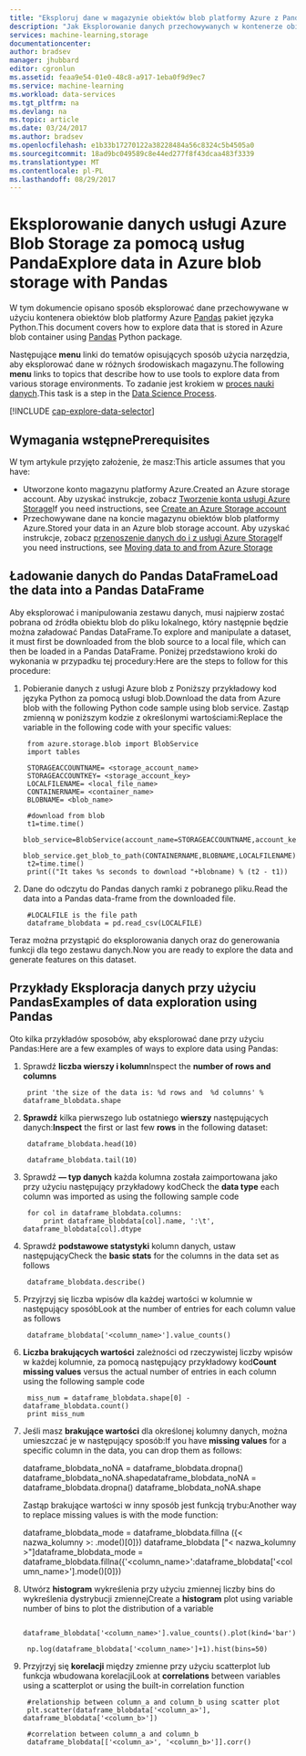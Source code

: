 ```yaml
---
title: "Eksploruj dane w magazynie obiektów blob platformy Azure z Pandas | Dokumentacja firmy Microsoft"
description: "Jak Eksplorowanie danych przechowywanych w kontenerze obiektów blob platformy Azure przy użyciu Pandas."
services: machine-learning,storage
documentationcenter: 
author: bradsev
manager: jhubbard
editor: cgronlun
ms.assetid: feaa9e54-01e0-48c8-a917-1eba0f9d9ec7
ms.service: machine-learning
ms.workload: data-services
ms.tgt_pltfrm: na
ms.devlang: na
ms.topic: article
ms.date: 03/24/2017
ms.author: bradsev
ms.openlocfilehash: e1b33b17270122a38228484a56c8324c5b4505a0
ms.sourcegitcommit: 18ad9bc049589c8e44ed277f8f43dcaa483f3339
ms.translationtype: MT
ms.contentlocale: pl-PL
ms.lasthandoff: 08/29/2017
---
```

# <a name="explore-data-in-azure-blob-storage-with-pandas"></a><span data-ttu-id="e898f-103">Eksplorowanie danych usługi Azure Blob Storage za pomocą usług Panda</span><span class="sxs-lookup"><span data-stu-id="e898f-103">Explore data in Azure blob storage with Pandas</span></span>
<span data-ttu-id="e898f-104">W tym dokumencie opisano sposób eksplorować dane przechowywane w użyciu kontenera obiektów blob platformy Azure [Pandas](http://pandas.pydata.org/) pakiet języka Python.</span><span class="sxs-lookup"><span data-stu-id="e898f-104">This document covers how to explore data that is stored in Azure blob container using [Pandas](http://pandas.pydata.org/) Python package.</span></span>

<span data-ttu-id="e898f-105">Następujące **menu** linki do tematów opisujących sposób użycia narzędzia, aby eksplorować dane w różnych środowiskach magazynu.</span><span class="sxs-lookup"><span data-stu-id="e898f-105">The following **menu** links to topics that describe how to use tools to explore data from various storage environments.</span></span> <span data-ttu-id="e898f-106">To zadanie jest krokiem w [proces nauki danych]().</span><span class="sxs-lookup"><span data-stu-id="e898f-106">This task is a step in the [Data Science Process]().</span></span>

[!INCLUDE [cap-explore-data-selector](../../includes/cap-explore-data-selector.md)]

## <a name="prerequisites"></a><span data-ttu-id="e898f-107">Wymagania wstępne</span><span class="sxs-lookup"><span data-stu-id="e898f-107">Prerequisites</span></span>
<span data-ttu-id="e898f-108">W tym artykule przyjęto założenie, że masz:</span><span class="sxs-lookup"><span data-stu-id="e898f-108">This article assumes that you have:</span></span>

* <span data-ttu-id="e898f-109">Utworzone konto magazynu platformy Azure.</span><span class="sxs-lookup"><span data-stu-id="e898f-109">Created an Azure storage account.</span></span> <span data-ttu-id="e898f-110">Aby uzyskać instrukcje, zobacz [Tworzenie konta usługi Azure Storage](../storage/common/storage-create-storage-account.md#create-a-storage-account)</span><span class="sxs-lookup"><span data-stu-id="e898f-110">If you need instructions, see [Create an Azure Storage account](../storage/common/storage-create-storage-account.md#create-a-storage-account)</span></span>
* <span data-ttu-id="e898f-111">Przechowywane dane na koncie magazynu obiektów blob platformy Azure.</span><span class="sxs-lookup"><span data-stu-id="e898f-111">Stored your data in an Azure blob storage account.</span></span> <span data-ttu-id="e898f-112">Aby uzyskać instrukcje, zobacz [przenoszenie danych do i z usługi Azure Storage](../storage/common/storage-moving-data.md)</span><span class="sxs-lookup"><span data-stu-id="e898f-112">If you need instructions, see [Moving data to and from Azure Storage](../storage/common/storage-moving-data.md)</span></span>

## <a name="load-the-data-into-a-pandas-dataframe"></a><span data-ttu-id="e898f-113">Ładowanie danych do Pandas DataFrame</span><span class="sxs-lookup"><span data-stu-id="e898f-113">Load the data into a Pandas DataFrame</span></span>
<span data-ttu-id="e898f-114">Aby eksplorować i manipulowania zestawu danych, musi najpierw zostać pobrana od źródła obiektu blob do pliku lokalnego, który następnie będzie można załadować Pandas DataFrame.</span><span class="sxs-lookup"><span data-stu-id="e898f-114">To explore and manipulate a dataset, it must first be downloaded from the blob source to a local file, which can then be loaded in a Pandas DataFrame.</span></span> <span data-ttu-id="e898f-115">Poniżej przedstawiono kroki do wykonania w przypadku tej procedury:</span><span class="sxs-lookup"><span data-stu-id="e898f-115">Here are the steps to follow for this procedure:</span></span>

1. <span data-ttu-id="e898f-116">Pobieranie danych z usługi Azure blob z Poniższy przykładowy kod języka Python za pomocą usługi blob.</span><span class="sxs-lookup"><span data-stu-id="e898f-116">Download the data from Azure blob with the following Python code sample using blob service.</span></span> <span data-ttu-id="e898f-117">Zastąp zmienną w poniższym kodzie z określonymi wartościami:</span><span class="sxs-lookup"><span data-stu-id="e898f-117">Replace the variable in the following code with your specific values:</span></span> 
   
        from azure.storage.blob import BlobService
        import tables
   
        STORAGEACCOUNTNAME= <storage_account_name>
        STORAGEACCOUNTKEY= <storage_account_key>
        LOCALFILENAME= <local_file_name>        
        CONTAINERNAME= <container_name>
        BLOBNAME= <blob_name>
   
        #download from blob
        t1=time.time()
        blob_service=BlobService(account_name=STORAGEACCOUNTNAME,account_key=STORAGEACCOUNTKEY)
        blob_service.get_blob_to_path(CONTAINERNAME,BLOBNAME,LOCALFILENAME)
        t2=time.time()
        print(("It takes %s seconds to download "+blobname) % (t2 - t1))
2. <span data-ttu-id="e898f-118">Dane do odczytu do Pandas danych ramki z pobranego pliku.</span><span class="sxs-lookup"><span data-stu-id="e898f-118">Read the data into a Pandas data-frame from the downloaded file.</span></span>
   
        #LOCALFILE is the file path    
        dataframe_blobdata = pd.read_csv(LOCALFILE)

<span data-ttu-id="e898f-119">Teraz można przystąpić do eksplorowania danych oraz do generowania funkcji dla tego zestawu danych.</span><span class="sxs-lookup"><span data-stu-id="e898f-119">Now you are ready to explore the data and generate features on this dataset.</span></span>

## <span data-ttu-id="e898f-120"><a name="blob-dataexploration"></a>Przykłady Eksploracja danych przy użyciu Pandas</span><span class="sxs-lookup"><span data-stu-id="e898f-120"><a name="blob-dataexploration"></a>Examples of data exploration using Pandas</span></span>
<span data-ttu-id="e898f-121">Oto kilka przykładów sposobów, aby eksplorować dane przy użyciu Pandas:</span><span class="sxs-lookup"><span data-stu-id="e898f-121">Here are a few examples of ways to explore data using Pandas:</span></span>

1. <span data-ttu-id="e898f-122">Sprawdź **liczba wierszy i kolumn**</span><span class="sxs-lookup"><span data-stu-id="e898f-122">Inspect the **number of rows and columns**</span></span> 
   
        print 'the size of the data is: %d rows and  %d columns' % dataframe_blobdata.shape
2. <span data-ttu-id="e898f-123">**Sprawdź** kilka pierwszego lub ostatniego **wierszy** następujących danych:</span><span class="sxs-lookup"><span data-stu-id="e898f-123">**Inspect** the first or last few **rows** in the following dataset:</span></span>
   
        dataframe_blobdata.head(10)
   
        dataframe_blobdata.tail(10)
3. <span data-ttu-id="e898f-124">Sprawdź **— typ danych** każda kolumna została zaimportowana jako przy użyciu następujący przykładowy kod</span><span class="sxs-lookup"><span data-stu-id="e898f-124">Check the **data type** each column was imported as using the following sample code</span></span>
   
        for col in dataframe_blobdata.columns:
            print dataframe_blobdata[col].name, ':\t', dataframe_blobdata[col].dtype
4. <span data-ttu-id="e898f-125">Sprawdź **podstawowe statystyki** kolumn danych, ustaw następujący</span><span class="sxs-lookup"><span data-stu-id="e898f-125">Check the **basic stats** for the columns in the data set as follows</span></span>
   
        dataframe_blobdata.describe()
5. <span data-ttu-id="e898f-126">Przyjrzyj się liczba wpisów dla każdej wartości w kolumnie w następujący sposób</span><span class="sxs-lookup"><span data-stu-id="e898f-126">Look at the number of entries for each column value as follows</span></span>
   
        dataframe_blobdata['<column_name>'].value_counts()
6. <span data-ttu-id="e898f-127">**Liczba brakujących wartości** zależności od rzeczywistej liczby wpisów w każdej kolumnie, za pomocą następujący przykładowy kod</span><span class="sxs-lookup"><span data-stu-id="e898f-127">**Count missing values** versus the actual number of entries in each column using the following sample code</span></span>
   
        miss_num = dataframe_blobdata.shape[0] - dataframe_blobdata.count()
        print miss_num
7. <span data-ttu-id="e898f-128">Jeśli masz **brakujące wartości** dla określonej kolumny danych, można umieszczać je w następujący sposób:</span><span class="sxs-lookup"><span data-stu-id="e898f-128">If you have **missing values** for a specific column in the data, you can drop them as follows:</span></span>
   
     <span data-ttu-id="e898f-129">dataframe_blobdata_noNA = dataframe_blobdata.dropna() dataframe_blobdata_noNA.shape</span><span class="sxs-lookup"><span data-stu-id="e898f-129">dataframe_blobdata_noNA = dataframe_blobdata.dropna()   dataframe_blobdata_noNA.shape</span></span>
   
   <span data-ttu-id="e898f-130">Zastąp brakujące wartości w inny sposób jest funkcją trybu:</span><span class="sxs-lookup"><span data-stu-id="e898f-130">Another way to replace missing values is with the mode function:</span></span>
   
     <span data-ttu-id="e898f-131">dataframe_blobdata_mode = dataframe_blobdata.fillna ({< nazwa_kolumny >: .mode()[0]}) dataframe_blobdata ["< nazwa_kolumny >"]</span><span class="sxs-lookup"><span data-stu-id="e898f-131">dataframe_blobdata_mode = dataframe_blobdata.fillna({'<column_name>':dataframe_blobdata['<column_name>'].mode()[0]})</span></span>        
8. <span data-ttu-id="e898f-132">Utwórz **histogram** wykreślenia przy użyciu zmiennej liczby bins do wykreślenia dystrybucji zmiennej</span><span class="sxs-lookup"><span data-stu-id="e898f-132">Create a **histogram** plot using variable number of bins to plot the distribution of a variable</span></span>    
   
        dataframe_blobdata['<column_name>'].value_counts().plot(kind='bar')
   
        np.log(dataframe_blobdata['<column_name>']+1).hist(bins=50)
9. <span data-ttu-id="e898f-133">Przyjrzyj się **korelacji** między zmienne przy użyciu scatterplot lub funkcja wbudowana korelacji</span><span class="sxs-lookup"><span data-stu-id="e898f-133">Look at **correlations** between variables using a scatterplot or using the built-in correlation function</span></span>
   
        #relationship between column_a and column_b using scatter plot
        plt.scatter(dataframe_blobdata['<column_a>'], dataframe_blobdata['<column_b>'])
   
        #correlation between column_a and column_b
        dataframe_blobdata[['<column_a>', '<column_b>']].corr()

